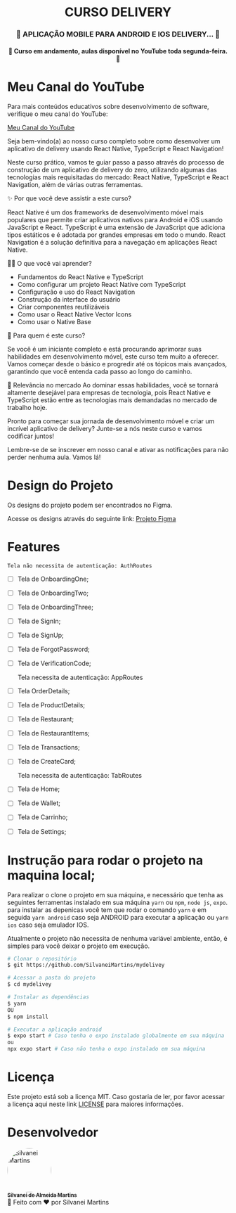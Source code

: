 <h1 align="center">
   CURSO DELIVERY
</h1>

<h3 align="center">
	🚧  APLICAÇÃO MOBILE PARA ANDROID E IOS DELIVERY...  🚧
</h3>

<h4 align="center">
    🚀  Curso em andamento, aulas disponível no YouTube toda segunda-feira. 🚀
</h4>

# Meu Canal do YouTube

Para mais conteúdos educativos sobre desenvolvimento de software, verifique o meu canal do YouTube:

[Meu Canal do YouTube](https://www.youtube.com/channel/UCmYDvec1_liMzbQcbXtuLmg)


Seja bem-vindo(a) ao nosso curso completo sobre como desenvolver um aplicativo de delivery usando React Native, TypeScript e React Navigation!

Neste curso prático, vamos te guiar passo a passo através do processo de construção de um aplicativo de delivery do zero, utilizando algumas das tecnologias mais requisitadas do mercado: React Native, TypeScript e React Navigation, além de várias outras ferramentas.

✨ Por que você deve assistir a este curso?

React Native é um dos frameworks de desenvolvimento móvel mais populares que permite criar aplicativos nativos para Android e iOS usando JavaScript e React.
TypeScript é uma extensão de JavaScript que adiciona tipos estáticos e é adotada por grandes empresas em todo o mundo.
React Navigation é a solução definitiva para a navegação em aplicações React Native.

👨‍💻 O que você vai aprender?

* Fundamentos do React Native e TypeScript
* Como configurar um projeto React Native com TypeScript
* Configuração e uso do React Navigation
* Construção da interface do usuário
* Criar componentes reutilizáveis
* Como usar o React Native Vector Icons
* Como usar o Native Base

🌱 Para quem é este curso?

Se você é um iniciante completo e está procurando aprimorar suas habilidades em desenvolvimento móvel, este curso tem muito a oferecer. Vamos começar desde o básico e progredir até os tópicos mais avançados, garantindo que você entenda cada passo ao longo do caminho.

💼 Relevância no mercado
Ao dominar essas habilidades, você se tornará altamente desejável para empresas de tecnologia, pois React Native e TypeScript estão entre as tecnologias mais demandadas no mercado de trabalho hoje.

Pronto para começar sua jornada de desenvolvimento móvel e criar um incrível aplicativo de delivery? Junte-se a nós neste curso e vamos codificar juntos!

Lembre-se de se inscrever em nosso canal e ativar as notificações para não perder nenhuma aula. Vamos lá!

# Design do Projeto

Os designs do projeto podem ser encontrados no Figma.

Acesse os designs através do seguinte link:
[Projeto Figma](https://www.figma.com/file/IewLzvbMgjabRz3WiWg1YH/Food-Delivery-Mobile-Application?type=design&node-id=0%3A1&t=LgkXEo4OghaSC6ZF-1)

# Features
    Tela não necessita de autenticação: AuthRoutes
- [ ] Tela de OnboardingOne;
- [ ] Tela de OnboardingTwo;
- [ ] Tela de OnboardingThree;
- [ ] Tela de SignIn;
- [ ] Tela de SignUp;
- [ ] Tela de ForgotPassword;
- [ ] Tela de VerificationCode;

    Tela necessita de autenticação: AppRoutes
- [ ] Tela OrderDetails;
- [ ] Tela de ProductDetails;
- [ ] Tela de Restaurant;
- [ ] Tela de RestaurantItems;
- [ ] Tela de Transactions;
- [ ] Tela de CreateCard;

    Tela necessita de autenticação: TabRoutes
- [ ] Tela de Home;
- [ ] Tela de Wallet;
- [ ] Tela de Carrinho;
- [ ] Tela de Settings;

# Instrução para rodar o projeto na maquina local;

Para realizar o clone o projeto em sua máquina, e necessário que tenha as seguintes ferramentas instalado em sua máquina `yarn` ou `npm`, `node js`, `expo`. para instalar as depenicas você tem que rodar o comando `yarn` e em seguida `yarn android` caso seja ANDROID para executar a aplicação ou `yarn ios` caso seja emulador IOS.

Atualmente o projeto não necessita de nenhuma variável ambiente, então, é simples para você deixar o projeto em execução.

```bash
# Clonar o repositório
$ git https://github.com/SilvaneiMartins/mydelivey

# Acessar a pasta do projeto
$ cd mydelivey

# Instalar as dependências
$ yarn
OU
$ npm install

# Executar a aplicação android
$ expo start # Caso tenha o expo instalado globalmente em sua máquina
ou
npx expo start # Caso não tenha o expo instalado em sua máquina
```
# Licença

Este projeto está sob a licença MIT. Caso gostaria de ler, por favor acessar a licença aqui neste link [LICENSE](https://github.com/SilvaneiMartins/mydelivey/blob/master/LICENSE) para maiores informações.

# Desenvolvedor

<a href="https://github.com/SilvaneiMartins">
    <img
        style="border-radius:50%"
        src="https://github.com/SilvaneiMartins.png"
        width="100px;"
        alt="Silvanei Martins"
    />
    <br />
    <sub>
        <b>Silvanei de Almeida Martins</b>
    </sub>
</a>
     <a href="https://github.com/SilvaneiMartins" title="Silvanei martins" >
 </a>
<br />
🚀 Feito com ❤️ por Silvanei Martins
